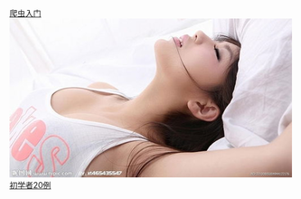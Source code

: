 [爬虫入门](https://i02piccdn.sogoucdn.com)
![girl.jpg](../../_resources/girl.jpg)
[初学者20例](http://t.csdn.cn/f815g)
